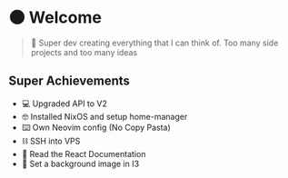 # 🌑 Welcome

> 🦸 Super dev creating everything that I can think of. Too many side projects and too many ideas

## Super Achievements
- 💻 Upgraded API to V2
- 🤓 Installed NixOS and setup home-manager
- ⌨️ Own Neovim config (No Copy Pasta) 
- ⛓️ SSH into VPS
- 📖 Read the React Documentation
- 🍚 Set a background image in I3
